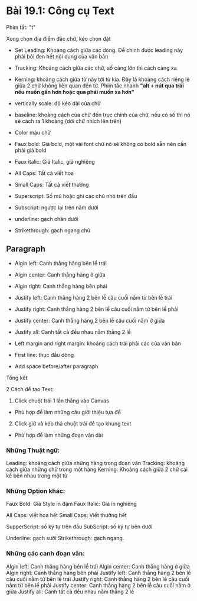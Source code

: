 # Bài 19.1: Công cụ Text 

Phím tắt: "t"

Xong chọn địa điểm đặc chữ, kéo chọn đặt


- Set Leading: Khoảng cách giữa các dòng. Để chỉnh được leading này phải bôi đen hết nội dung của văn bản

- Tracking: Khoảng cách giữa các chữ, số càng lớn thì cách càng xa 

- Kerning: khoảng cách giữa từ này tới từ kia. Đây là khoảng cách riêng lẻ giữa 2 chữ không liên quan đến từ. Phím tắc nhanh 
**"alt + nút qua trái nếu muốn gần hơn hoặc qua phải muốn xa hơn"**

- vertically scale: độ kéo dài của chữ

- baseline: khoảng cách của chữ đến trục chính của chữ, nếu có số thì nó sẽ cách ra 1 khoảng (dời chữ nhích lên trên)

- Color màu chữ

- Faux bold: Giả bold, một vài font chữ nó sẽ không có bold sẵn nên cần phải giả bold

- Faux italic: Giả Italic, giả nghiêng

- All Caps: Tất cả viết hoa

- Small Caps: Tất cả viết thường

- Superscript: Số mũ hoặc ghi các chũ nhỏ trên đầu

- Subscript: ngược lại trên nằm dưới

- underline: gạch chân dưới 

- Strikethrough: gạch ngang chữ

## Paragraph

- Algin left: Canh thẳng hàng bên lề trái

- Algin center: Canh thẳng hàng ở giữa

- Algin right: Canh thẳng hàng bên phải

- Justify left: Canh thẳng hàng 2 bên lề câu cuối nằm từ bên lề trái

- Justify right:  Canh thẳng hàng 2 bên lề câu cuối nằm từ bên lề phải

- Justify center: Canh thẳng hàng 2 bên lề câu cuối nằm ở giữa

- Justify all: Canh tất cả đều nhau nằm thẳng 2 lề

- Left margin and right margin: khoảng cách trái phải các của văn bản

- First line: thục đầu dòng 

- Add space before/after paragraph

Tổng kết 

2 Cách để tạo Text:

1. Click chuột trái 1 lần thẳng vào Canvas
 - Phù hợp để làm những câu giới thiệu tựa đề

2. Click giữ và kéo thả chuột trái để tạo khung text
 - Phừ hợp để làm những đoạn văn dài

### Những Thuật ngữ:

Leading: khoảng cách giữa những hàng trong đoạn văn
Tracking: khoảng cách giữa những chữ trong một hàng
Kerning: Khoảng cách giữa 2 chữ cái kế bên nhau trong một từ

### Những Option khác:

Faux Bold: Giả Style in đậm
Faux Italic: Giả in nghiêng

All Caps: viết hoa hết
Small Caps: Viết thường hết

SupperScript: số ký tự trên đầu
SubScript: số ký tự bên dưới

Underline: gạch sưới
Strikethrough: gạch ngang.

### Những các canh đoạn văn:
Algin left: Canh thẳng hàng bên lề trái
Algin center: Canh thẳng hàng ở giữa
Algin right: Canh thẳng hàng bên phải
Justify left: Canh thẳng hàng 2 bên lề câu cuối nằm từ bên lề trái
Justify right:  Canh thẳng hàng 2 bên lề câu cuối nằm từ bên lề phải
Justify center: Canh thẳng hàng 2 bên lề câu cuối nằm ở giữa
Justify all: Canh tất cả đều nhau nằm thẳng 2 lề


